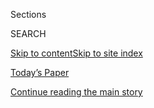<div id="app">

<div>

<div class="NYTAppHideMasthead css-1r6wvpq e1suatyy0">

<div class="section css-ui9rw0 e1suatyy2">

<div class="css-eph4ug er09x8g0">

<div class="css-6n7j50">

</div>

<span class="css-1dv1kvn">Sections</span>

<div class="css-10488qs">

<span class="css-1dv1kvn">SEARCH</span>

</div>

[Skip to content](#site-content)[Skip to site
index](#site-index)

</div>

<div class="css-10698na e1huz5gh0">

</div>

</div>

<div id="masthead-bar-one" class="section hasLinks css-15hmgas e1csuq9d3">

<div class="css-uqyvli e1csuq9d0">

</div>

<div class="css-1uqjmks e1csuq9d1">

</div>

<div class="css-9e9ivx">

[](https://myaccount.nytimes3xbfgragh.onion/auth/login?response_type=cookie&client_id=vi)

</div>

<div class="css-1bvtpon e1csuq9d2">

[Today’s Paper](https://www.nytimes3xbfgragh.onion/section/todayspaper)

</div>

</div>

</div>

</div>

<div data-aria-hidden="false">

<div id="site-content" data-role="main">

<div id="top-wrapper" class="css-15p45cc eaca97t0" type="top">

<div id="top-slug" class="css-19x0jxb eaca97t1" hidden="">

Advertisement

</div>

[Continue reading the main
story](#after-top)

<div class="ad top-wrapper" style="text-align:center;height:100%;display:block;min-height:90px">

<div id="top" class="place-ad" data-position="top" data-size-key="top">

</div>

</div>

<div id="after-top">

</div>

</div>

<div id="byline" class="section css-15h4p1b e9abtgs0">

<div class="css-1j21atc e1svk9qx1">

<div class="css-nfcc9b e1svk9qx3">

<div class="css-vl9dhg e1svk9qx5">

<div class="css-1nrhkj6 e1svk9qx6">

# Julie Turkewitz

</div>

## <span></span>

Julie Turkewitz is the Andes bureau chief for The New York Times,
covering Colombia, Venezuela, Bolivia, Ecuador, Peru, Suriname and
Guyana.

<span class="css-dd5dyy">More**</span>

</div>

</div>

</div>

<div>

<div id="mid1-wrapper" class="css-1mn4oms eaca97t0" type="rank">

<div id="mid1-slug" class="css-1tag3rd eaca97t1">

Advertisement

</div>

[Continue reading the main
story](#after-mid1)

<div id="mid1" class="ad mid1-wrapper" style="text-align:center;height:100%;display:block">

</div>

<div id="after-mid1">

</div>

</div>

</div>

<div class="css-185go5a e1o5byef0">

<div class="css-15cbhtu">

  - [Latest](#stream-panel)
  - <span class="css-6n7j50">Search</span>
    <div class="control">
    <div class="label-container css-1dv1kvn">
    Search
    </div>
    <div class="css-wm4t3d">
    **<span id="clear-search-input" class="css-1dv1kvn">Clear this text
    input</span>
    </div>
    </div>
    <span class="css-1iovbfw"></span>

<div id="stream-panel" class="section css-8msx5b e1jz0cab1">

<div class="css-13mho3u">

1.  
    
    <div class="css-1cp3ece">
    
    <div class="css-1l4spti">
    
    [](/es/2020/08/04/espanol/america-latina/alvaro-uribe-detencion-colombia.html)
    
    <div class="css-79elbk">
    
    ![](https://static01.graylady3jvrrxbe.onion/images/2020/08/04/world/04uribe-ES/merlin_138461055_e8f62ffd-95e1-4b71-8a94-dda7b8b50083-thumbWide.jpg?quality=75&auto=webp&disable=upscale)
    
    </div>
    
    ## Álvaro Uribe enfrenta una posible detención
    
    La decisión de detener al expresidente de Colombia, que aún no ha
    sido confirmada por la Corte Suprema, podría ser un punto de
    inflexión en una nación acostumbrada a ver que políticos poderosos
    evaden la justicia a pesar de años de investigaciones.
    
    <div class="css-1nqbnmb ea5icrr0">
    
    By <span class="css-1n7hynb">Julie Turkewitz</span>
    
    </div>
    
    <div class="css-185051n">
    
    [Read in
    English](https://www.nytimes3xbfgragh.onion/2020/08/04/world/americas/colombia-president-uribe-charged.html "Read in English")
    
    </div>
    
    </div>
    
    <div class="css-1lc2l26 e1xfvim33">
    
    </div>
    
    </div>

2.  
    
    <div class="css-1cp3ece">
    
    <div class="css-1l4spti">
    
    [](/2020/08/04/world/americas/colombia-president-uribe-charged.html)
    
    <div class="css-79elbk">
    
    ![](https://static01.graylady3jvrrxbe.onion/images/2020/08/05/world/05uribe-print/merlin_138461055_e8f62ffd-95e1-4b71-8a94-dda7b8b50083-thumbWide.jpg?quality=75&auto=webp&disable=upscale)
    
    </div>
    
    ## Colombia Supreme Court Orders Ex-President Álvaro Uribe Detained
    
    A decision to put Mr. Uribe under house arrest as a fraud and
    bribery investigation unfolds could be a turning point in a nation
    used to seeing powerful politicians avoid prosecution.
    
    <div class="css-1nqbnmb ea5icrr0">
    
    By <span class="css-1n7hynb">Julie Turkewitz</span>
    
    </div>
    
    <div class="css-185051n">
    
    [Leer en
    español](https://www.nytimes3xbfgragh.onion/es/2020/08/04/espanol/america-latina/alvaro-uribe-detencion-colombia.html "Read in Spanish")
    
    </div>
    
    </div>
    
    <div class="css-1lc2l26 e1xfvim33">
    
    </div>
    
    </div>

3.  
    
    <div class="css-1cp3ece">
    
    <div class="css-1l4spti">
    
    [](/interactive/2020/07/25/world/americas/coronavirus-brazil-amazon.html)
    
    <div class="css-79elbk">
    
    ![](https://static01.graylady3jvrrxbe.onion/images/2020/07/26/world/virus-amazon2/virus-amazon2-thumbWide.jpg?quality=75&auto=webp&disable=upscale)
    
    </div>
    
    ## The Coronavirus Unleashed Along the Amazon River
    
    As the pandemic assails Brazil, the virus is taking an exceptionally
    high toll on the Amazon region.
    
    <div class="css-1nqbnmb ea5icrr0">
    
    By <span class="css-1n7hynb">Tyler Hicks, Julie Turkewitz, Manuela
    Andreoni <span>and</span> Jeremy
    White</span>
    
    </div>
    
    </div>
    
    <div class="css-1lc2l26 e1xfvim33">
    
    </div>
    
    </div>

4.  
    
    <div class="css-1cp3ece">
    
    <div class="css-1l4spti">
    
    [](/es/2020/07/11/espanol/america-latina/desigualdad-coronavirus-america-latina-colombia.html)
    
    <div class="css-79elbk">
    
    ![](https://static01.graylady3jvrrxbe.onion/images/2020/07/12/world/11colombiaroadtrip-ES-1/00colombiaroadtrip-08-thumbWide.jpg?quality=75&auto=webp&disable=upscale)
    
    </div>
    
    ## La pandemia amenaza con ampliar la desigualdad en América Latina
    
    En las últimas dos décadas, la desigualdad en América Latina cayó al
    punto más bajo de su historia. La pandemia amenaza con revertirlo.
    Viajamos 1600 kilómetros a través de Colombia para documentar este
    momento crítico.
    
    <div class="css-1nqbnmb ea5icrr0">
    
    By <span class="css-1n7hynb">Julie Turkewitz, Sofía Villamil
    <span>and</span> Federico Rios</span>
    
    </div>
    
    <div class="css-185051n">
    
    [Read in
    English](https://www.nytimes3xbfgragh.onion/2020/07/11/world/americas/coronavirus-latin-america-inequality.html "Read in English")
    
    </div>
    
    </div>
    
    <div class="css-1lc2l26 e1xfvim33">
    
    </div>
    
    </div>

5.  
    
    <div class="css-1cp3ece">
    
    <div class="css-1l4spti">
    
    [](/2020/07/11/world/americas/coronavirus-latin-america-inequality.html)
    
    <div class="css-79elbk">
    
    ![](https://static01.graylady3jvrrxbe.onion/images/2020/07/12/world/12colombiaroadtrip/00colombiaroadtrip-08-thumbWide.jpg?quality=75&auto=webp&disable=upscale)
    
    </div>
    
    ## In Latin America, the Pandemic Threatens Equality Like Never Before
    
    Over the past two decades, inequality in Latin America had fallen to
    the lowest point in its recorded history. The pandemic threatens to
    reverse that. We traveled 1,000 miles across Colombia to document
    this critical moment.
    
    <div class="css-1nqbnmb ea5icrr0">
    
    By <span class="css-1n7hynb">Julie Turkewitz, Sofía Villamil
    <span>and</span> Federico Rios</span>
    
    </div>
    
    <div class="css-185051n">
    
    [Leer en
    español](https://www.nytimes3xbfgragh.onion/es/2020/07/11/espanol/america-latina/desigualdad-coronavirus-america-latina-colombia.html "Read in Spanish")
    
    </div>
    
    </div>
    
    <div class="css-1lc2l26 e1xfvim33">
    
    </div>
    
    </div>

6.  
    
    <div class="css-1cp3ece">
    
    <div class="css-1l4spti">
    
    [](/2020/06/26/world/americas/colombia-indigenous-girl-rape.html)
    
    <div class="css-79elbk">
    
    ![](https://static01.graylady3jvrrxbe.onion/images/2020/06/26/world/26colombia-1/merlin_168877146_6791a896-f746-438c-87ee-1dec67e60897-thumbWide.jpg?quality=75&auto=webp&disable=upscale)
    
    </div>
    
    ## Seven Colombian Soldiers Charged in Rape of Indigenous Girl
    
    The charges, announced by the attorney general, follow years of
    accusations of illegal killings. The defendants pleaded guilty in a
    closed hearing.
    
    <div class="css-1nqbnmb ea5icrr0">
    
    By <span class="css-1n7hynb">Julie
    Turkewitz</span>
    
    </div>
    
    </div>
    
    <div class="css-1lc2l26 e1xfvim33">
    
    </div>
    
    </div>

7.  
    
    <div class="css-1cp3ece">
    
    <div class="css-1l4spti">
    
    [](/es/2020/06/19/espanol/america-latina/desapariciones-forzadas-venezuela-informe-maduro.html)
    
    <div class="css-79elbk">
    
    ![](https://static01.graylady3jvrrxbe.onion/images/2020/06/19/world/19venezuela-prisoners-ES/merlin_170325582_d0162eee-18eb-4921-9697-197d3b5c4c16-thumbWide.jpg?quality=75&auto=webp&disable=upscale)
    
    </div>
    
    ### <span class="css-m70j1g">América Latina</span>
    
    ## Un golpe en la puerta y desaparecen: las detenciones secretas de Venezuela silencian a los críticos
    
    Cientos de desapariciones forzadas juegan un papel crítico en los
    esfuerzos del régimen para amordazar a los opositores y propagar el
    miedo, según un nuevo informe.
    
    <div class="css-1nqbnmb ea5icrr0">
    
    By <span class="css-1n7hynb">Julie Turkewitz <span>and</span>
    Anatoly Kurmanaev</span>
    
    </div>
    
    <div class="css-185051n">
    
    [Read in
    English](https://www.nytimes3xbfgragh.onion/2020/06/19/world/americas/venezuela-forced-disappearances-Maduro.html "Read in English")
    
    </div>
    
    </div>
    
    <div class="css-1lc2l26 e1xfvim33">
    
    </div>
    
    </div>

8.  
    
    <div class="css-1cp3ece">
    
    <div class="css-1l4spti">
    
    [](/2020/06/19/world/americas/venezuela-forced-disappearances-Maduro.html)
    
    <div class="css-79elbk">
    
    ![](https://static01.graylady3jvrrxbe.onion/images/2020/06/19/world/19venezuela-prisoners/19venezuela-prisoners-thumbWide-v3.jpg?quality=75&auto=webp&disable=upscale)
    
    </div>
    
    ## A Knock, Then Gone: Venezuela Secretly Detains Hundreds to Silence Critics
    
    “Forced disappearances” are playing a critical role in the
    Venezuelan government’s efforts to muzzle opponents and instill
    fear, according to a new report.
    
    <div class="css-1nqbnmb ea5icrr0">
    
    By <span class="css-1n7hynb">Julie Turkewitz <span>and</span>
    Anatoly Kurmanaev</span>
    
    </div>
    
    <div class="css-185051n">
    
    [Leer en
    español](https://www.nytimes3xbfgragh.onion/es/2020/06/19/espanol/america-latina/desapariciones-forzadas-venezuela-informe-maduro.html "Read in Spanish")
    
    </div>
    
    </div>
    
    <div class="css-1lc2l26 e1xfvim33">
    
    </div>
    
    </div>

9.  
    
    <div class="css-1cp3ece">
    
    <div class="css-1l4spti">
    
    [](/2020/05/25/world/americas/Iranian-oil-tankers-venezuela.html)
    
    <div class="css-79elbk">
    
    ![](https://static01.graylady3jvrrxbe.onion/images/2020/05/25/world/25venezuela-tanker2/25venezuela-tanker2-thumbWide.jpg?quality=75&auto=webp&disable=upscale)
    
    </div>
    
    ## Oil-Starved Venezuela Celebrates Arrival of Tankers From Iran
    
    The shipment represents a deepening of ties between two pariah
    states that are both under U.S. sanctions.
    
    <div class="css-1nqbnmb ea5icrr0">
    
    By <span class="css-1n7hynb">Julie
    Turkewitz</span>
    
    </div>
    
    </div>
    
    <div class="css-1lc2l26 e1xfvim33">
    
    </div>
    
    </div>

10. 
    
    <div class="css-1cp3ece">
    
    <div class="css-1l4spti">
    
    [](/2020/05/07/world/americas/venezuela-failed-overthrow.html)
    
    <div class="css-79elbk">
    
    ![](https://static01.graylady3jvrrxbe.onion/images/2020/05/07/world/07venezuela2/merlin_172151268_33306e3e-47e3-4344-9d27-231d8f23a7ff-thumbWide.jpg?quality=75&auto=webp&disable=upscale)
    
    </div>
    
    ## An Incursion Into Venezuela, Straight Out of Hollywood
    
    The operation to overthrow the president failed miserably, and eight
    rebels were killed. But a former Green Beret who was not on the
    mission has emerged as the central character.
    
    <div class="css-1nqbnmb ea5icrr0">
    
    By <span class="css-1n7hynb">Julie Turkewitz <span>and</span>
    Frances Robles</span>
    
    </div>
    
    </div>
    
    <div class="css-1lc2l26 e1xfvim33">
    
    </div>
    
    </div>

<div class="css-13mho3u">

<div class="css-1t62hi8">

<div class="css-1stvaey">

Show
More

<div>

<div style="border:0;clip:rect(0 0 0 0);height:1px;margin:-1px;overflow:hidden;white-space:nowrap;padding:0;width:1px;position:absolute" data-role="log" data-aria-live="assertive">

</div>

<div style="border:0;clip:rect(0 0 0 0);height:1px;margin:-1px;overflow:hidden;white-space:nowrap;padding:0;width:1px;position:absolute" data-role="log" data-aria-live="assertive">

</div>

<div style="border:0;clip:rect(0 0 0 0);height:1px;margin:-1px;overflow:hidden;white-space:nowrap;padding:0;width:1px;position:absolute" data-role="log" data-aria-live="polite">

</div>

<div style="border:0;clip:rect(0 0 0 0);height:1px;margin:-1px;overflow:hidden;white-space:nowrap;padding:0;width:1px;position:absolute" data-role="log" data-aria-live="polite">

</div>

</div>

</div>

</div>

</div>

</div>

<div class="css-g6hk37 supplemental">

<div id="mid2-wrapper" class="css-10wkyv7 eaca97t0" type="lede">

<div id="mid2-slug" class="css-1tag3rd eaca97t1">

Advertisement

</div>

[Continue reading the main
story](#after-mid2)

<div id="mid2" class="ad mid2-wrapper" style="text-align:center;height:100%;display:block;min-height:250px">

</div>

<div id="after-mid2">

</div>

</div>

## Follow Elsewhere

<div class="module-body">

  - [**<span data-aria-hidden="true">julieturkewitz</span><span class="css-1dv1kvn">twitter
    page for julieturkewitz</span>](https://twitter.com/julieturkewitz)

</div>

## Feedback? Questions?

<div class="css-hftqp3">

Include your name, the article headline, and your message.

</div>

Email Author

</div>

</div>

</div>

</div>

</div>

</div>

## Site Index

<div>

</div>

## Site Information Navigation

  - [© <span>2020</span> <span>The New York Times
    Company</span>](https://help.nytimes3xbfgragh.onion/hc/en-us/articles/115014792127-Copyright-notice)

<!-- end list -->

  - [NYTCo](https://www.nytco.com/)
  - [Contact
    Us](https://help.nytimes3xbfgragh.onion/hc/en-us/articles/115015385887-Contact-Us)
  - [Work with us](https://www.nytco.com/careers/)
  - [Advertise](https://nytmediakit.com/)
  - [T Brand Studio](http://www.tbrandstudio.com/)
  - [Your Ad
    Choices](https://www.nytimes3xbfgragh.onion/privacy/cookie-policy#how-do-i-manage-trackers)
  - [Privacy](https://www.nytimes3xbfgragh.onion/privacy)
  - [Terms of
    Service](https://help.nytimes3xbfgragh.onion/hc/en-us/articles/115014893428-Terms-of-service)
  - [Terms of
    Sale](https://help.nytimes3xbfgragh.onion/hc/en-us/articles/115014893968-Terms-of-sale)
  - [Site
    Map](https://spiderbites.nytimes3xbfgragh.onion)
  - [Help](https://help.nytimes3xbfgragh.onion/hc/en-us)
  - [Subscriptions](https://www.nytimes3xbfgragh.onion/subscription?campaignId=37WXW)

</div>

</div>
